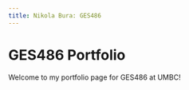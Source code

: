 ```yaml
---
title: Nikola Bura: GES486
---
```


# GES486 Portfolio

Welcome to my portfolio page for GES486 at UMBC!
